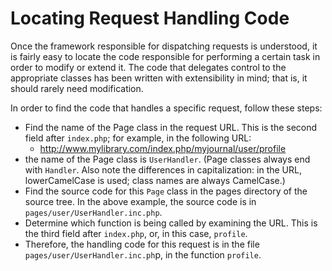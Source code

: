 # Locating Request Handling Code

Once the framework responsible for dispatching requests is understood, it is fairly easy to locate the code responsible for performing a certain task in order to modify or extend it. The code that delegates control to the appropriate classes has been written with extensibility in mind; that is, it should rarely need modification.

In order to find the code that handles a specific request, follow these steps:

- Find the name of the Page class in the request URL. This is the second field after `index.php`; for example, in the following URL:
  - http://www.mylibrary.com/index.php/myjournal/user/profile
- the name of the Page class is `UserHandler`. (Page classes always end with `Handler`. Also note the differences in capitalization: in the URL, lowerCamelCase is used; class names are always CamelCase.)
- Find the source code for this `Page` class in the pages directory of the source tree. In the above example, the source code is in `pages/user/UserHandler.inc.php`.
- Determine which function is being called by examining the URL. This is the third field after `index.php`, or, in this case, `profile`.
- Therefore, the handling code for this request is in the file `pages/user/UserHandler.inc.ph`p, in the function `profile`.

